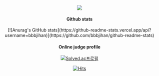 <center>

  <img src="https://capsule-render.vercel.app/api?type=slice&text=hi&color=1e1819&customColorList=0,0,0,0,0&animation=fadeIn&fontColor=5e474c&fontAlign=70&rotate=-2">


  #### Github stats
  <center>
    [![Anurag's GitHub stats](https://github-readme-stats.vercel.app/api?username=bbbjihan)](https://github.com/bbbjihan/github-readme-stats)
  </center>

  #### Online judge profile
  [![Solved.ac프로필](http://mazassumnida.wtf/api/v2/generate_badge?boj=bbbjihan)](https://solved.ac/bbbjihan)

  [![Hits](https://hits.seeyoufarm.com/api/count/incr/badge.svg?url=https%3A%2F%2Fgithub.com%2Fbbbjihan&count_bg=%2379C83D&title_bg=%23555555&icon=github.svg&icon_color=%23E7E7E7&title=Github&edge_flat=false)](https://hits.seeyoufarm.com)

</center>
